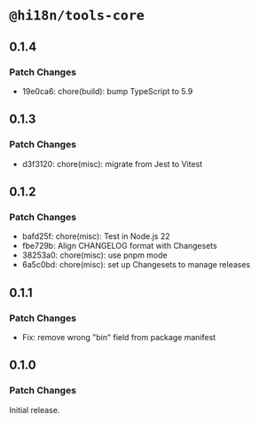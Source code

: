 # `@hi18n/tools-core`

## 0.1.4

### Patch Changes

- 19e0ca6: chore(build): bump TypeScript to 5.9

## 0.1.3

### Patch Changes

- d3f3120: chore(misc): migrate from Jest to Vitest

## 0.1.2

### Patch Changes

- bafd25f: chore(misc): Test in Node.js 22
- fbe729b: Align CHANGELOG format with Changesets
- 38253a0: chore(misc): use pnpm mode
- 6a5c0bd: chore(misc): set up Changesets to manage releases

## 0.1.1

### Patch Changes

- Fix: remove wrong "bin" field from package manifest

## 0.1.0

### Patch Changes

Initial release.
